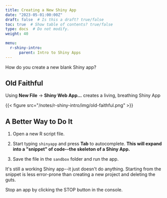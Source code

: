 ```yaml
---
title: Creating a New Shiny App
date: "2023-05-01:00:00Z"
draft: false  # Is this a draft? true/false
toc: true  # Show table of contents? true/false
type: docs  # Do not modify.
weight: 40

menu:
  r-shiny-intro:
      parent: Intro to Shiny Apps
---
```


How do you create a new blank Shiny app?

## Old Faithful

Using **New File** -> **Shiny Web App...** creates a living, breathing Shiny App

{{< figure src="/notes/r-shiny-intro/img/old-faithful.png" >}}

## A Better Way to Do It

1. Open a new R script file.

2. Start typing `shinyapp` and press **Tab** to autocomplete. **This will expand into a "snippet" of code--the skeleton of a Shiny App.**
  
3. Save the file in the `sandbox` folder and run the app.

It's still a working Shiny app--it just doesn't do anything. Starting from the snippet is less error-prone than creating a new project and deleting the guts.

Stop an app by clicking the STOP button in the console.